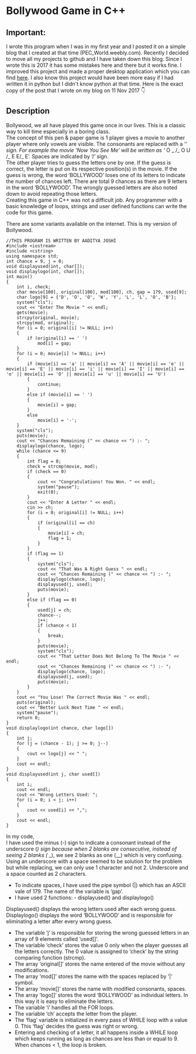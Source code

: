 # Bollywood Game in C++
## Important:
I wrote this program when I was in my first year and I posted it on a simple blog that I created at that time (PEC_World.weebly.com). Recently I decided to move all my projects to github and I have taken down this blog. Since I wrote this is 2017 it has some mistakes here and there but it works fine. I improved this project and made a proper desktop application which you can find [here](https://github.com/Aadityajoshi151/Bollywood). I also know this project would have been more easy if I had written it in python but I didn't know python at that time. Here is the exact copy of the post that I wrote on my blog on 11 Nov 2017 👇

## Description
Bollywood, we all have played this game once in our lives. This is a classic way to kill time especially in a boring class.  
The concept of this pen & paper game is 1 player gives a movie to another player where only vowels are visible. The consonants are replaced with a ‘_’ sign. For example the movie ‘Now You See Me’ will be written as ‘_ O _ /_ O U /_ E E/_ E’. Spaces are indicated by ‘/’ sign.  
The other player tries to guess the letters one by one. If the guess is correct, the letter is put on its respective position(s) in the movie. If the guess is wrong, the word ‘BOLLYWOOD’ loses one of its letters to indicate the number of chances left. There are total 9 chances as there are 9 letters in the word ‘BOLLYWOOD’. The wrongly guessed letters are also noted down to avoid repeating those letters.  
Creating this game in C++ was not a difficult job. Any programmer with a basic knowledge of loops, strings and user defined functions can write the code for this game.  
  
There are some variants available on the internet. This is my version of Bollywood.

    
   
    //THIS PROGRAM IS WRITTEN BY AADITYA JOSHI
	#include <iostream>
	#include <cstring>
	using namespace std;
	int chance = 9, j = 0;
	void displayused(int, char[]);
	void displaylogo(int, char[]);
	int main()
	{
	    int i, check;
	    char movie[100], original[100], mod[100], ch, gap = 179, used[9];
	    char logo[9] = {'D', 'O', 'O', 'W', 'Y', 'L', 'L', 'O', 'B'};
	    system("cls");
	    cout << "Enter The Movie " << endl;
	    gets(movie);
	    strcpy(original, movie);
	    strcpy(mod, original);
	    for (i = 0; original[i] != NULL; i++)
	    {
	        if (original[i] == ' ')
	            mod[i] = gap;
	    }
	    for (i = 0; movie[i] != NULL; i++)
	    {
	        if (movie[i] == 'a' || movie[i] == 'A' || movie[i] == 'e' || movie[i] == 'E' || movie[i] == 'i' || movie[i] == 'I' || movie[i] == 'o' || movie[i] == 'O' || movie[i] == 'u' || movie[i] == 'U')
	        {
	            continue;
	        }
	        else if (movie[i] == ' ')
	        {
	            movie[i] = gap;
	        }
	        else
	            movie[i] = '-';
	    }
	    system("cls");
	    puts(movie);
	    cout << "Chances Remaining (" << chance << ") :- ";
	    displaylogo(chance, logo);
	    while (chance <= 9)
	    {
	        int flag = 0;
	        check = strcmp(movie, mod);
	        if (check == 0)
	        {
	            cout << "Congratulations! You Won. " << endl;
	            system("pause");
	            exit(0);
	        }
	        cout << "Enter A Letter " << endl;
	        cin >> ch;
	        for (i = 0; original[i] != NULL; i++)
	        {
	            if (original[i] == ch)
	            {
	                movie[i] = ch;
	                flag = 1;
	            }
	        }
	        if (flag == 1)
	        {
	            system("cls");
	            cout << "That Was A Right Guess " << endl;
	            cout << "Chances Remaining (" << chance << ") :- ";
	            displaylogo(chance, logo);
	            displayused(j, used);
	            puts(movie);
	        }
	        else if (flag == 0)
	        {
	            used[j] = ch;
	            chance--;
	            j++;
	            if (chance < 1)
	            {
	                break;
	            }
	            puts(movie);
	            system("cls");
	            cout << "That Letter Does Not Belong To The Movie " << endl;
	            cout << "Chances Remaining (" << chance << ") :- ";
	            displaylogo(chance, logo);
	            displayused(j, used);
	            puts(movie);
	        }
	    }
	    cout << "You Lose! The Correct Movie Was " << endl;
	    puts(original);
	    cout << "Better Luck Next Time " << endl;
	    system("pause");
	    return 0;
	}
	void displaylogo(int chance, char logo[])
	{
	    int j;
	    for (j = (chance - 1); j >= 0; j--)
	    {
	        cout << logo[j] << " ";
	    }
	    cout << endl;
	}
	void displayused(int j, char used[])
	{
	    int i;
	    cout << endl;
	    cout << "Wrong Letters Used: ";
	    for (i = 0; i < j; i++)
	    {
	        cout << used[i] << ",";
	    }
	    cout << endl;
	}
In my code,  
I have used the minus (-) sign to indicate a consonant instead of the underscore (_) sign because when 2 blanks are consecutive, instead of seeing 2 blanks (_ _), we see 2 blanks as one (__) which is very confusing. Using an underscore with a space seemed to be solution for the problem but while replacing, we can only use 1 character and not 2. Underscore and a space counted as 2 characters.

-   To indicate spaces, I have used the pipe symbol (|) which has an ASCII vale of 179. The name of the variable is ‘gap’.
-   I have used 2 functions: - displayused() and displaylogo()

Displayused() displays the wrong letters used after each wrong guess.  
Displaylogo() displays the word ‘BOLLYWOOD’ and is responsible for eliminating a letter after every wrong guess.

-   The variable ‘j’ is responsible for storing the wrong guessed letters in an array of 9 elements called ‘used[]’.
-   The variable ‘check’ stores the value 0 only when the player guesses all the letters correctly. The 0 value is assigned to ‘check’ by the string comparing function (strcmp).
-   The array ‘original[]’ stores the name entered of the movie without any modifications.
-   The array ‘mod[]’ stores the name with the spaces replaced by ‘|’ symbol.
-   The array ‘movie[]’ stores the name with modified consonants, spaces.
-   The array ‘logo[]’ stores the word ‘BOLLYWOOD’ as individual letters. In this way it is easy to eliminate the letters.
-   The variable ‘i’ handles all the FOR loops.
-   The variable ‘ch’ accepts the letter from the player.
-   The ‘flag’ variable is initialized in every pass of WHILE loop with a value 0. This ‘flag’ decides the guess was right or wrong.
-   Entering and checking of a letter, it all happens inside a WHILE loop which keeps running as long as chances are less than or equal to 9. When chances < 1, the loop is broken.
